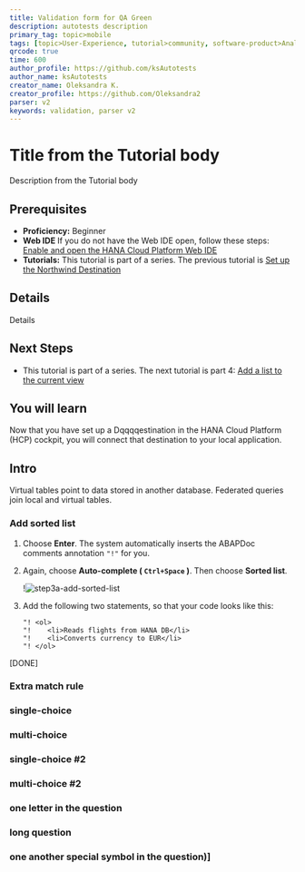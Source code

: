 ```yaml
---
title: Validation form for QA Green
description: autotests description
primary_tag: topic>mobile
tags: [topic>User-Experience, tutorial>community, software-product>Analytics, tutorial>beginner]
qrcode: true
time: 600
author_profile: https://github.com/ksAutotests
author_name: ksAutotests
creator_name: Oleksandra K.
creator_profile: https://github.com/Oleksandra2
parser: v2
keywords: validation, parser v2
---
```


# Title from the Tutorial body
<!-- description --> Description from the Tutorial body

## Prerequisites  
 - **Proficiency:** Beginner 
 - **Web IDE** If you do not have the Web IDE open, follow these steps: [Enable and open the HANA Cloud Platform Web IDE](https://go.sap.com/developer/tutorials/sapui5-webide-open-webide.html)
 - **Tutorials:** This tutorial is part of a series. The previous tutorial is [Set up the Northwind Destination](https://go.sap.com/developer/tutorials/hcp-create-destination.html)

## Details
Details

## Next Steps
 - This tutorial is part of a series.  The next tutorial is part 4: [Add a list to the current view](https://go.sap.com/developer/tutorials/sapui5-webide-add-list.html)
  
## You will learn  
Now that you have set up a Dqqqqestination in the HANA Cloud Platform (HCP) cockpit, you will connect that destination to your local application.  

## Intro

Virtual tables point to data stored in another database.  Federated queries join local and virtual tables.  


### Add sorted list
1. Choose **Enter**. The system automatically inserts the ABAPDoc comments annotation `"!"` for you.

2. Again, choose **Auto-complete ( `Ctrl+Space` )**. Then choose **Sorted list**.

    !![step3a-add-sorted-list](step3a-add-sorted-list.png)

3. Add the following two statements, so that your code looks like this:

    ```
    "! <ol>
    "!    <li>Reads flights from HANA DB</li>
    "!    <li>Converts currency to EUR</li>
    "! </ol>

    ```

[DONE]

### Extra match rule
   
### single-choice
 
### multi-choice

### single-choice #2

### multi-choice #2

### one letter in the question 

### long question

### one another special symbol in the question)] 
